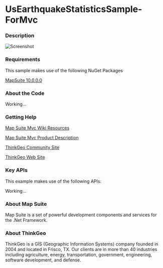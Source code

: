 # UsEarthquakeStatisticsSample-ForMvc

### Description

![Screenshot](https://github.com/ThinkGeo/UsEarthquakeStatisticsSample-ForMvc/blob/master/ScreenShot.png)

### Requirements
This sample makes use of the following NuGet Packages

[MapSuite 10.0.0.0](http:mapsuite.nuget)

### About the Code

Working...

### Getting Help

[Map Suite Mvc Wiki Resources](http://wiki.thinkgeo.com/wiki/map_suite_mvc_edition)

[Map Suite Mvc Product Description](http://thinkgeo.com/map-suite-developer-gis/mvc-edition/)

[ThinkGeo Community Site](http://community.thinkgeo.com/)

[ThinkGeo Web Site](http://www.thinkgeo.com)

### Key APIs
This example makes use of the following APIs:

Working...

### About Map Suite
Map Suite is a set of powerful development components and services for the .Net Framework.

### About ThinkGeo
ThinkGeo is a GIS (Geographic Information Systems) company founded in 2004 and located in Frisco, TX. Our clients are in more than 40 industries including agriculture, energy, transportation, government, engineering, software development, and defense.